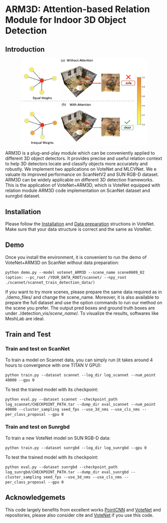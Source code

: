 # ARM3D:  Attention-based Relation Module for Indoor 3D Object Detection

## Introduction

<div align=center>
<img src="./example.png" width="400" height="" />
</div>

ARM3D is a plug-and-play module which can be conveniently applied to different 3D object detectors. It provides precise and useful relation context to help 3D detectors locate and classify objects more accurately and robustly. We implement two applications on VoteNet and MLCVNet. We e valuate its improved performance on ScanNetV2 and SUN RGB-D dataset. ARM3D can be widely applicable on different 3D detection frameworks. This is the application of VoteNet+ARM3D, which is VoteNet equipped with relation module ARM3D code implementation on ScanNet dataset and sunrgbd dataset.

## Installation

Please follow the [Installation](https://github.com/facebookresearch/votenet#installation) and [Data preparation](https://github.com/facebookresearch/votenet#data-preparation) structions in VoteNet. Make sure that your data structure is correct and the same as VoteNet.

## Demo

Once you install the environment, it is convenient to run the demo of VoteNet+ARM3D on ScanNet without data preparation:

```
python demo.py --model votenet_ARM3D --scene_name scene0609_02 (option: --pc_root /YOUR_DATA_ROOT/scannet/ --npy_root ./scannet/scannet_train_detection_data/)
```

If you want to try more scenes, please prepare the same data required as in ./demo_files/ and change the scene_name. Moreover, it is also available to prepare the full dataset and use the option commands to run our method on the scene you prefer. The output pred boxes and ground truth boxes are under ./detection_vis/*scene_name*/. To visualize the results, softwares like MeshLab are ideal.

## Train and Test

### Train and test on ScanNet

To train a model on Scannet data, you can simply run (it takes around 4 hours to convergence with one TITAN V GPU):

```
python train.py --dataset scannet --log_dir log_scannet --num_point 40000 --gpu 0
```

To test the trained model with its checkpoint:

```
python eval.py --dataset scannet --checkpoint_path log_scannet/CHECKPOINT_PATH.tar --dump_dir eval_scannet --num_point 40000 --cluster_sampling seed_fps --use_3d_nms --use_cls_nms --per_class_proposal --gpu 0
```

### Train and test on Sunrgbd

To train a new VoteNet model on SUN RGB-D data:

```
python train.py --dataset sunrgbd --log_dir log_sunrgbd --gpu 0
```

To test the trained model with its checkpoint:

```
python eval.py --dataset sunrgbd --checkpoint_path log_sunrgbd/CHECKPOINT_PATH.tar --dump_dir eval_sunrgbd --cluster_sampling seed_fps --use_3d_nms --use_cls_nms --per_class_proposal --gpu 0
```

## Acknowledgemets

This code largely benefits from excellent works [PointCNN](https://github.com/yangyanli/PointCNN) and [VoteNet](https://github.com/facebookresearch/votenet) and repositories, please also consider cite and [VoteNet](https://arxiv.org/pdf/1904.09664.pdf) if you use this code.
